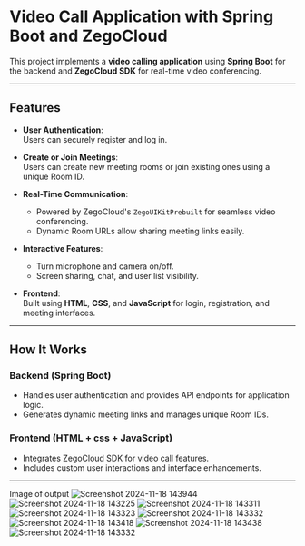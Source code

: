 # Video Call Application with Spring Boot and ZegoCloud

This project implements a **video calling application** using **Spring Boot** for the backend and **ZegoCloud SDK** for real-time video conferencing. 

---

## Features

- **User Authentication**:  
  Users can securely register and log in.

- **Create or Join Meetings**:  
  Users can create new meeting rooms or join existing ones using a unique Room ID.

- **Real-Time Communication**:  
  - Powered by ZegoCloud's `ZegoUIKitPrebuilt` for seamless video conferencing.
  - Dynamic Room URLs allow sharing meeting links easily.

- **Interactive Features**:  
  - Turn microphone and camera on/off.
  - Screen sharing, chat, and user list visibility.
  
- **Frontend**:  
  Built using **HTML**, **CSS**, and **JavaScript** for login, registration, and meeting interfaces.

---

## How It Works

### Backend (Spring Boot)
- Handles user authentication and provides API endpoints for application logic.
- Generates dynamic meeting links and manages unique Room IDs.

### Frontend (HTML + css + JavaScript)
- Integrates ZegoCloud SDK for video call features.
- Includes custom user interactions and interface enhancements.

---
Image of output
![Screenshot 2024-11-18 143944](https://github.com/user-attachments/assets/2e6b2027-451c-4199-8665-e2e6a0f52386)
![Screenshot 2024-11-18 143225](https://github.com/user-attachments/assets/e677b7a5-eb2c-4ef8-9e46-afb906f6ede3)
![Screenshot 2024-11-18 143311](https://github.com/user-attachments/assets/5ecd7f5c-7ab6-464a-ab72-e6fba84d548f)
![Screenshot 2024-11-18 143323](https://github.com/user-attachments/assets/eb852063-6806-4e33-8a1c-6d1bcf6ed692)
![Screenshot 2024-11-18 143332](https://github.com/user-attachments/assets/170c2109-2b09-4324-80e0-cca2d9a443a5)
![Screenshot 2024-11-18 143418](https://github.com/user-attachments/assets/5fd6f634-f9f4-484d-a10a-0f3bf3c5b596)
![Screenshot 2024-11-18 143438](https://github.com/user-attachments/assets/0f4cf46a-e640-4f96-9a4b-8b74fab21cb1)
![Screenshot 2024-11-18 143332](https://github.com/user-attachments/assets/d592eb4b-bb7a-43b3-9d54-34366ba56f2d)



